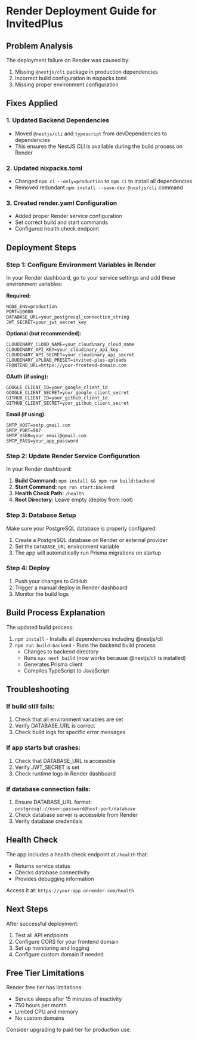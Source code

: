# Render Deployment Guide for InvitedPlus

## Problem Analysis

The deployment failure on Render was caused by:
1. Missing `@nestjs/cli` package in production dependencies
2. Incorrect build configuration in nixpacks.toml
3. Missing proper environment configuration

## Fixes Applied

### 1. Updated Backend Dependencies
- Moved `@nestjs/cli` and `typescript` from devDependencies to dependencies
- This ensures the NestJS CLI is available during the build process on Render

### 2. Updated nixpacks.toml
- Changed `npm ci --only=production` to `npm ci` to install all dependencies
- Removed redundant `npm install --save-dev @nestjs/cli` command

### 3. Created render.yaml Configuration
- Added proper Render service configuration
- Set correct build and start commands
- Configured health check endpoint

## Deployment Steps

### Step 1: Configure Environment Variables in Render

In your Render dashboard, go to your service settings and add these environment variables:

**Required:**
```
NODE_ENV=production
PORT=10000
DATABASE_URL=your_postgresql_connection_string
JWT_SECRET=your_jwt_secret_key
```

**Optional (but recommended):**
```
CLOUDINARY_CLOUD_NAME=your_cloudinary_cloud_name
CLOUDINARY_API_KEY=your_cloudinary_api_key
CLOUDINARY_API_SECRET=your_cloudinary_api_secret
CLOUDINARY_UPLOAD_PRESET=invited-plus-uploads
FRONTEND_URL=https://your-frontend-domain.com
```

**OAuth (if using):**
```
GOOGLE_CLIENT_ID=your_google_client_id
GOOGLE_CLIENT_SECRET=your_google_client_secret
GITHUB_CLIENT_ID=your_github_client_id
GITHUB_CLIENT_SECRET=your_github_client_secret
```

**Email (if using):**
```
SMTP_HOST=smtp.gmail.com
SMTP_PORT=587
SMTP_USER=your_email@gmail.com
SMTP_PASS=your_app_password
```

### Step 2: Update Render Service Configuration

In your Render dashboard:

1. **Build Command:** `npm install && npm run build:backend`
2. **Start Command:** `npm run start:backend`
3. **Health Check Path:** `/health`
4. **Root Directory:** Leave empty (deploy from root)

### Step 3: Database Setup

Make sure your PostgreSQL database is properly configured:
1. Create a PostgreSQL database on Render or external provider
2. Set the `DATABASE_URL` environment variable
3. The app will automatically run Prisma migrations on startup

### Step 4: Deploy

1. Push your changes to GitHub
2. Trigger a manual deploy in Render dashboard
3. Monitor the build logs

## Build Process Explanation

The updated build process:
1. `npm install` - Installs all dependencies including @nestjs/cli
2. `npm run build:backend` - Runs the backend build process
   - Changes to backend directory
   - Runs `npx nest build` (now works because @nestjs/cli is installed)
   - Generates Prisma client
   - Compiles TypeScript to JavaScript

## Troubleshooting

### If build still fails:
1. Check that all environment variables are set
2. Verify DATABASE_URL is correct
3. Check build logs for specific error messages

### If app starts but crashes:
1. Check that DATABASE_URL is accessible
2. Verify JWT_SECRET is set
3. Check runtime logs in Render dashboard

### If database connection fails:
1. Ensure DATABASE_URL format: `postgresql://user:password@host:port/database`
2. Check database server is accessible from Render
3. Verify database credentials

## Health Check

The app includes a health check endpoint at `/health` that:
- Returns service status
- Checks database connectivity
- Provides debugging information

Access it at: `https://your-app.onrender.com/health`

## Next Steps

After successful deployment:
1. Test all API endpoints
2. Configure CORS for your frontend domain
3. Set up monitoring and logging
4. Configure custom domain if needed

## Free Tier Limitations

Render free tier has limitations:
- Service sleeps after 15 minutes of inactivity
- 750 hours per month
- Limited CPU and memory
- No custom domains

Consider upgrading to paid tier for production use.